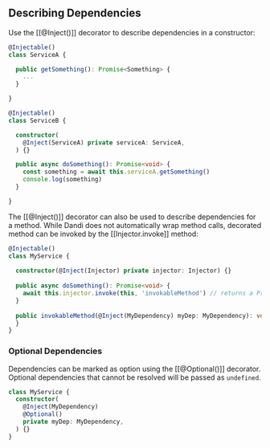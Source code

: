 ## Describing Dependencies

Use the [[@Inject()]] decorator to describe dependencies in a constructor:

```typescript
@Injectable()
class ServiceA {

  public getSomething(): Promise<Something> {
    ...
  }

}

@Injectable()
class ServiceB {

  constructor(
    @Inject(ServiceA) private serviceA: ServiceA,
  ) {}

  public async doSomething(): Promise<void> {
    const something = await this.serviceA.getSomething()
    console.log(something)
  }

}
```

The [[@Inject()]] decorator can also be used to describe dependencies for
a method. While Dandi does not automatically wrap method
calls, decorated method can be invoked by the [[Injector.invoke]] method:

```typescript
@Injectable()
class MyService {
  
  constructor(@Inject(Injector) private injector: Injector) {}
  
  public async doSomething(): Promise<void> {
    await this.injector.invoke(this, 'invokableMethod') // returns a Promise
  }
  
  public invokableMethod(@Inject(MyDependency) myDep: MyDependency): void {
  }
} 

```

### Optional Dependencies

Dependencies can be marked as option using the [[@Optional()]] decorator.
Optional dependencies that cannot be resolved will be passed as `undefined`.

```typescript
class MyService {
  constructor(
    @Inject(MyDependency)
    @Optional()
    private myDep: MyDependency,
  ) {}
}
```

